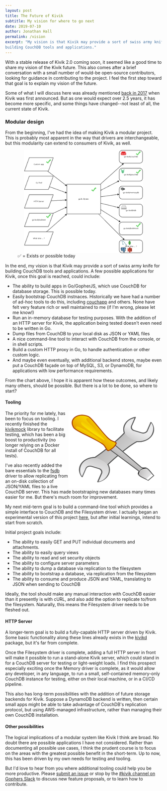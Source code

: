 ```yaml
---
layout: post
title: The Future of Kivik
subtitle: My vision for where to go next
date: 2019-07-10
author: Jonathan Hall
permalink: /vision
excerpt: "My vision is that Kivik may provide a sort of swiss army knife for
building CouchDB tools and applications."
---
```


With a stable release of Kivik 2.0 coming soon, it seemed like a good time to
share my vision of the Kivik future. This also comes after a brief conversation
with a small number of would-be open-source contributors, looking for guidance
in contributing to the project. I feel the first step toward that goal is to
explain my vision of the future.

Some of what I will discuss here was already mentioned [back in 2017](http://kivik.io/announcing-kivik-couchdb-pouchdb-golang)
when Kivik was first announced. But as one would expect over 2.5 years, it has
become more specific, and some things have changed--not least of all, the
current state of Kivik.

### Modular design

From the beginning, I've had the idea of making Kivik a modular project. This is
probably most apparent in the way that drivers are interchangeable, but this
modularity can extend to consumers of Kivik, as well.

<figure>
<img alt="Kivik's modular design" src="/img/kivik-diagram.png" sizes="(max-width: 90%) 100vw, 90%" style="display: block; margin-left: auto; margin-right: auto; width: 90%;">
<figcaption>✅ = Exists or possible today</figcaption>
</figure>

In the end, my vision is that Kivik may provide a sort of swiss army knife for
building CouchDB tools and applications. A few possible applications for Kivik,
once this goal is reached, could include:

- The ability to build apps in Go/GopherJS, which use CouchDB for database
  storage. This is possible today.
- Easily bootstrap CouchDB instnaces. Historically we have had a number of
  ad-hoc tools to do this, including [couchapp](https://github.com/couchapp/couchapp)
  and others. None have felt very feature rich or well maintained to me (if I'm
  wrong, please let me know!)
- Run an in-memory database for testing purposes. With the addition of an HTTP
  server for Kivik, the application being tested doesn't even need to be written
  in Go.
- Dump files from CouchDB to your local disk as JSON or YAML files
- A nice command-line tool to interact with CouchDB from the console, or in
  shell scripts.
- Build a custom HTTP proxy in Go, to handle authentication or other custom
  logic.
- And maybe even eventually, with additional backend stores, maybe even put a
  CouchDB façade on top of MySQL, S3, or DynamoDB, for applications with low
  performance requirements.

From the chart above, I hope it is apparent how these outcomes, and likely many
others, should be possible.  But there is a lot to be done, so where to start?

#### Tooling

<img alt="Tools" src="/img/tools.png" sizes="(max-width: 300px) 100vw, 300px"
    height="248" width="300" style="float: right;">
The priority for me lately, has been to focus on tooling. I recently finished
the [kivikmock](https://github.com/go-kivik/kivikmock) library to facilitate
testing, which has been a big boost to productivity (no longer relying on a
Docker install of CouchDB for all tests).

I've also recently added the bare essentials to the [fsdb](https://github.com/go-kivik/fsdb)
driver to allow replicating from an on-disk collection of JSON/YAML files to
a live CouchDB server. This has made bootstraping new databases many times
easier for me. But there's much room for improvement.

My next mid-term goal is to build a command-line tool which provides a simple
interface to CouchDB and the Filesystem driver. I actually began an experimental
version of this project [here](https://github.com/go-kivik/kouch), but after
initial learnings, intend to start from scratch.

Initial project goals include:

- The ability to easily GET and PUT individual documents and attachments.
- The ability to easily query views
- The ability to read and set security objects
- The ability to configure server parameters
- The ability to dump a database via replication to the filesystem
- The ability to bootstrap a database, via replication from the filesystem
- The ability to consume and produce JSON and YAML, translating to JSON when
  sending to CouchDB

Ideally, the tool should make any manual interaction with CouchDB easier than it
presently is with cURL, and also add the option to replicate to/from the
filesystem.  Naturally, this means the Filesystem driver needs to be fleshed out.

#### HTTP Server

A longer-term goal is to build a fully-capable HTTP server driven by Kivik. Some
basic functionality along these lines already exists in the [kivikd](https://github.com/go-kivik/kivikd) package, but it's far from complete.

Once the Filesystem driver is complete, adding a full HTTP server in front will
make it possible to run a stand-alone Kivik server, which could stand in for a
CouchDB server for testing or light-weight loads. I find this prospect
especially exciting once the Memory driver is complete, as it would allow any
developer, in any language, to run a small, self-contained memory-only CouchDB
instance for testing, either on their local machine, or in a CI/CD pipeline.

This also has long-term possibilities with the addition of future storage
backends for Kivik. Suppose a DynamoDB backend is written, then certain small
apps might be able to take advantage of CouchDB's replication protocol, but
using AWS-managed infrastructure, rather than managing their own CouchDB
installation.

#### Other possibilities

The logical implications of a modular system like Kivik I think are broad. No
doubt there are possible applications I have not considered. Rather than
documenting all possible use cases, I think the prudent course is to focus on
the areas with the greatest possible benefit in the short-term. Up to now, this
has been driven by my own needs for testing and tooling.

But I'd love to hear from you where additional tooling could help you be more
productive. Please [submit an issue](https://github.com/go-kivik/kivik/issues/new)
or stop by the [#kivik channel on Gophers Slack](https://gophers.slack.com/messages/kivik/)
to discuss new feature proposals, or to learn how to contribute.
